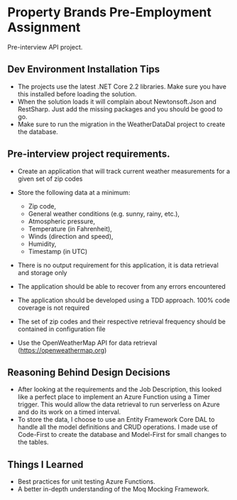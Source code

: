 # Property Brands Pre-Employment Assignment
Pre-interview API project.

## Dev Environment Installation Tips
- The projects use the latest .NET Core 2.2 libraries. Make sure you have this installed before loading the solution.
- When the solution loads it will complain about Newtonsoft.Json and RestSharp. Just add the missing packages and you should be good to go.
- Make sure to run the migration in the WeatherDataDal project to create the database.

## Pre-interview project requirements.
- Create an application that will track current weather measurements for a given set of zip codes
- Store the following data at a minimum:
  - Zip code,
  - General weather conditions (e.g. sunny, rainy, etc.),
  - Atmospheric pressure,
  - Temperature (in Fahrenheit),
  - Winds (direction and speed),
  - Humidity,
  - Timestamp (in UTC)

- There is no output requirement for this application, it is data retrieval and storage only
- The application should be able to recover from any errors encountered
- The application should be developed using a TDD approach. 100% code coverage is not required
- The set of zip codes and their respective retrieval frequency should be contained in configuration file
- Use the OpenWeatherMap API for data retrieval (https://openweathermap.org)

## Reasoning Behind Design Decisions
- After looking at the requirements and the Job Description, this looked like a perfect place to implement an Azure Function using a Timer trigger. This would allow the data retrieval to run serverless on Azure and do its work on a timed interval.
- To store the data, I choose to use an Entity Framework Core DAL to handle all the model definitions and CRUD operations. I made use of Code-First to create the database and Model-First for small changes to the tables.

## Things I Learned
- Best practices for unit testing Azure Functions.
- A better in-depth understanding of the Moq Mocking Framework.

